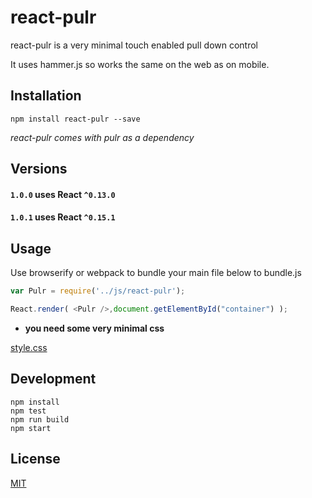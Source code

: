 # react-pulr

react-pulr is a very minimal touch enabled pull down control

It uses hammer.js so works the same on the web as on mobile.

## Installation

`npm install react-pulr --save`

<i>react-pulr comes with pulr as a dependency</i>

## Versions

#### `1.0.0` uses React `^0.13.0`

#### `1.0.1` uses React `^0.15.1`

## Usage

Use browserify or webpack to bundle your main file below to bundle.js

```javascript
var Pulr = require('../js/react-pulr');

React.render( <Pulr />,document.getElementById("container") );

```

- <b>you need some very minimal css</b>

[style.css](https://github.com/StevenIseki/react-pulr/blob/master/example/public/styles.css)

## Development

    npm install
    npm test
    npm run build
    npm start

## License

[MIT](http://isekivacenz.mit-license.org/)
